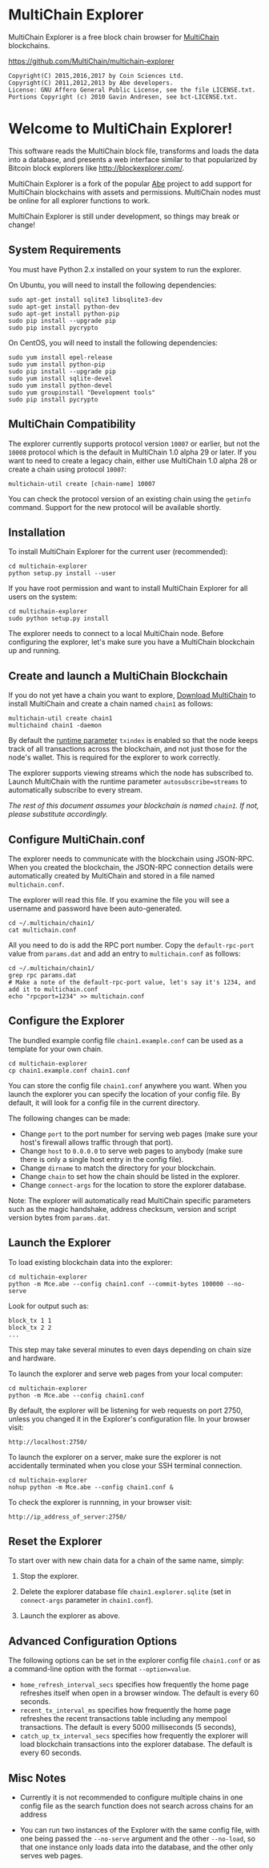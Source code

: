MultiChain Explorer
===================

MultiChain Explorer is a free block chain browser for [MultiChain](http://www.multichain.com/) blockchains.

https://github.com/MultiChain/multichain-explorer

    Copyright(C) 2015,2016,2017 by Coin Sciences Ltd.
    Copyright(C) 2011,2012,2013 by Abe developers.
    License: GNU Affero General Public License, see the file LICENSE.txt.
    Portions Copyright (c) 2010 Gavin Andresen, see bct-LICENSE.txt.


Welcome to MultiChain Explorer!
===============================

This software reads the MultiChain block file, transforms and loads the
data into a database, and presents a web interface similar to that
popularized by Bitcoin block explorers like http://blockexplorer.com/.

MultiChain Explorer is a fork of the popular [Abe](https://github.com/bitcoin-abe/bitcoin-abe) project to add support for MultiChain blockchains with assets and permissions.  MultiChain nodes must be online for all explorer functions to work.

MultiChain Explorer is still under development, so things may break or change!


System Requirements
-------------------

You must have Python 2.x installed on your system to run the explorer.

On Ubuntu, you will need to install the following dependencies:

    sudo apt-get install sqlite3 libsqlite3-dev
    sudo apt-get install python-dev
    sudo apt-get install python-pip
    sudo pip install --upgrade pip
    sudo pip install pycrypto

On CentOS, you will need to install the following dependencies:

    sudo yum install epel-release
    sudo yum install python-pip
    sudo pip install --upgrade pip
    sudo yum install sqlite-devel
    sudo yum install python-devel
    sudo yum groupinstall "Development tools"
    sudo pip install pycrypto


MultiChain Compatibility
------------------------

The explorer currently supports protocol version `10007` or earlier, but not the `10008` protocol which is the default in MultiChain 1.0 alpha 29 or later. If you want to need to create a legacy chain, either use MultiChain 1.0 alpha 28 or create a chain using protocol `10007`:

    multichain-util create [chain-name] 10007

You can check the protocol version of an existing chain using the `getinfo` command. Support for the new protocol will be available shortly.


Installation
------------

To install MultiChain Explorer for the current user (recommended):

    cd multichain-explorer
    python setup.py install --user

If you have root permission and want to install MultiChain Explorer for all users on the system:

    cd multichain-explorer
    sudo python setup.py install

The explorer needs to connect to a local MultiChain node.  Before configuring the explorer, let's make sure you have a MultiChain blockchain up and running.


Create and launch a MultiChain Blockchain
-----------------------------------------

If you do not yet have a chain you want to explore, [Download MultiChain](http://www.multichain.com/download-install/) to install MultiChain and create a chain named ````chain1```` as follows:

    multichain-util create chain1
    multichaind chain1 -daemon

By default the [runtime parameter](http://www.multichain.com/developers/runtime-parameters/) ````txindex```` is enabled so that the node keeps track of all transactions across the blockchain, and not just those for the node's wallet. This is required for the explorer to work correctly.

The explorer supports viewing streams which the node has subscribed to.  Launch MultiChain with the runtime parameter ````autosubscribe=streams```` to automatically subscribe to every stream.

_The rest of this document assumes your blockchain is named ````chain1````. If not, please substitute accordingly._


Configure MultiChain.conf
-------------------------

The explorer needs to communicate with the blockchain using JSON-RPC.  When you created the blockchain, the JSON-RPC connection details were automatically created by MultiChain and stored in a file named ````multichain.conf````.

The explorer will read this file. If you examine the file you will see a username and password have been auto-generated.

    cd ~/.multichain/chain1/
    cat multichain.conf

All you need to do is add the RPC port number. Copy the ````default-rpc-port```` value from ````params.dat```` and add an entry to ````multichain.conf```` as follows:

    cd ~/.multichain/chain1/
    grep rpc params.dat
    # Make a note of the default-rpc-port value, let's say it's 1234, and add it to multichain.conf
    echo "rpcport=1234" >> multichain.conf


Configure the Explorer
----------------------

The bundled example config file ````chain1.example.conf```` can be used as a template for your own chain.

    cd multichain-explorer
    cp chain1.example.conf chain1.conf

You can store the config file ````chain1.conf```` anywhere you want. When you launch the explorer you can specify the location of your config file. By default, it will look for a config file in the current directory.

The following changes can be made:

* Change ````port```` to the port number for serving web pages (make sure your host's firewall allows traffic through that port).
* Change ````host```` to ````0.0.0.0```` to serve web pages to anybody (make sure there is only a single host entry in the config file).
* Change ````dirname```` to match the directory for your blockchain.
* Change ````chain```` to set how the chain should be listed in the explorer.
* Change ````connect-args```` for the location to store the explorer database.

Note: The explorer will automatically read MultiChain specific parameters such as the magic handshake, address checksum, version and script version bytes from ````params.dat````.


Launch the Explorer
-------------------

To load existing blockchain data into the explorer:

    cd multichain-explorer
    python -m Mce.abe --config chain1.conf --commit-bytes 100000 --no-serve

Look for output such as:

    block_tx 1 1
    block_tx 2 2
    ...

This step may take several minutes to even days depending on chain size and hardware.

To launch the explorer and serve web pages from your local computer:

    cd multichain-explorer
    python -m Mce.abe --config chain1.conf

By default, the explorer will be listening for web requests on port 2750, unless you changed it in the Explorer's configuration file.  In your browser visit:

    http://localhost:2750/

To launch the explorer on a server, make sure the explorer is not accidentally terminated when you close your SSH terminal connection.

    cd multichain-explorer
    nohup python -m Mce.abe --config chain1.conf &

To check the explorer is runnning, in your browser visit:

    http://ip_address_of_server:2750/


Reset the Explorer
------------------

To start over with new chain data for a chain of the same name, simply:

1. Stop the explorer.

2. Delete the explorer database file ````chain1.explorer.sqlite```` (set in ````connect-args```` parameter in ````chain1.conf````).

3. Launch the explorer as above.


Advanced Configuration Options
------------------------------

The following options can be set in the explorer config file ````chain1.conf```` or as a command-line option with the format ````--option=value````.

* ````home_refresh_interval_secs```` specifies how frequently the home page refreshes itself when open in a browser window.  The default is every 60 seconds.
* ````recent_tx_interval_ms```` specifies how frequently the home page refreshes the recent transactions table including any mempool transactions.  The default is every 5000 milliseconds (5 seconds),
* ````catch_up_tx_interval_secs```` specifies how frequently the explorer will load blockchain transactions into the explorer database.  The default is every 60 seconds.


Misc Notes
----------
* Currently it is not recommended to configure multiple chains in one config file as the search function does not search across chains for an address

* You can run two instances of the Explorer with the same config file, with one being passed the ````--no-serve```` argument and the other ````--no-load````, so that one instance only loads data into the database, and the other only serves web pages.
